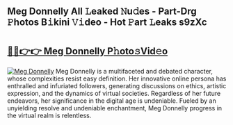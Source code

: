 ## Meg Donnelly All 𝙻eaked 𝙽u𝚍es - Part-Drg 𝙿hotos B𝚒kini 𝚅𝚒deo - Hot 𝙿art 𝙻eaks s9zXc

# <h2><a href="http://ld6eota.urlbe.top/?page=Meg+Donnelly">🔗🔗👉👉 Meg Donnelly P𝚑oto𝚜Vid𝚎o</a></h2>

[![Meg Donnelly](https://i.imgur.com/eBuTRDB.gif)](http://ld6eota.urlbe.top/?page=Meg+Donnelly)
Meg Donnelly is a multifaceted and debated character, whose complexities resist easy definition. Her innovative online persona has enthralled and infuriated followers, generating discussions on ethics, artistic expression, and the dynamics of virtual societies. Regardless of her future endeavors, her significance in the digital age is undeniable. Fueled by an unyielding resolve and undeniable enchantment, Meg Donnelly progress in the virtual realm is relentless.

